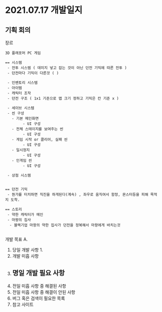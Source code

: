 # 2021.07.17 개발일지

## 기획 회의

장르
```
3D 플래포머 PC 게임

== 시스템
 - 전투 시스템 ( 데미지 넣고 잡는 것이 아닌 던전 기믹에 따른 전투 )
 - 던전마다 기믹이 다른것 ( )
 
 - 인벤토리 시스템
 - 아이템
 - 캐릭터 조작
 - 던전 구조 ( 1x1 기준으로 맵 크기 정하고 기믹은 칸 기준 x )

 - 세이브 시스템
 - 씬 구성
   - 기본 메인화면
        - UI 구성
   - 전체 스테이지를 보여주는 씬
        - UI 구성
   - 게임 시작 or 클리어, 실패 씬
        - UI 구성
   - 일시정지
        - UI 구성
   - 인게임 씬
        - UI 구성

 - 상점 시스템


== 던전 기믹
 - 뭔가를 터치하면 직진을 하게된다(계속) , 좌우로 움직여서 함정, 몬스터등을 피해 목적지 도착.

== 스토리
 - 약한 캐릭터가 메인
 - 마왕의 집사
  - 블랙기업 마왕의 약한 집사가 던전을 정복해서 마왕에게 바치는것


```

개발 목표
A. 


1. 당일 개발 사항
   1. 
2. 개발 미흡 사항
3. 명일 개발 필요 사항
   - 
4. 전일 미흡 사항 중 해결된 사항
5. 전일 미흡 사항 중 해결이 안된 사항
6. 버그 혹은 검색이 필요한 목록
7. 참고 사이트
   